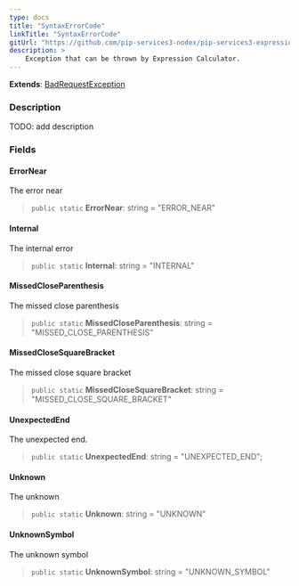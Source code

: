 ```yaml
---
type: docs
title: "SyntaxErrorCode"
linkTitle: "SyntaxErrorCode"
gitUrl: "https://github.com/pip-services3-nodex/pip-services3-expressions-nodex"
description: > 
    Exception that can be thrown by Expression Calculator.
---
```


**Extends**: [BadRequestException](../../../commons/errors/bad_request_exception)

### Description

TODO: add description

### Fields

<span class="hide-title-link">

#### ErrorNear
 The error near
> `public static` **ErrorNear**: string = "ERROR_NEAR"

#### Internal
The internal error
> `public static` **Internal**: string = "INTERNAL"

#### MissedCloseParenthesis
The missed close parenthesis
> `public static` **MissedCloseParenthesis**: string = "MISSED_CLOSE_PARENTHESIS"

#### MissedCloseSquareBracket
The missed close square bracket
> `public static` **MissedCloseSquareBracket**: string = "MISSED_CLOSE_SQUARE_BRACKET"

#### UnexpectedEnd
The unexpected end.
> `public static` **UnexpectedEnd**: string = "UNEXPECTED_END";

#### Unknown
The unknown
> `public static` **Unknown**: string = "UNKNOWN"

#### UnknownSymbol
The unknown symbol
> `public static` **UnknownSymbol**: string = "UNKNOWN_SYMBOL"


</span>
